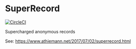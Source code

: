 # SuperRecord

[![CircleCI](https://circleci.com/gh/agrafix/superrecord.svg?style=svg)](https://circleci.com/gh/agrafix/superrecord)

Supercharged anonymous records

See: https://www.athiemann.net/2017/07/02/superrecord.html
